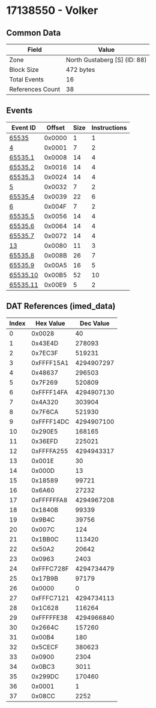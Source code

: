 # 17138550 - Volker

## Common Data

| Field            | Value                        |
|------------------|------------------------------|
| Zone             | North Gustaberg [S] (ID: 88) |
| Block Size       | 472 bytes                    |
| Total Events     | 16                           |
| References Count | 38                           |

## Events

| Event ID                  | Offset   |   Size |   Instructions |
|---------------------------|----------|--------|----------------|
| [65535](./65535.md)       | 0x0000   |      1 |              1 |
| [4](./4.md)               | 0x0001   |      7 |              2 |
| [65535.1](./65535.1.md)   | 0x0008   |     14 |              4 |
| [65535.2](./65535.2.md)   | 0x0016   |     14 |              4 |
| [65535.3](./65535.3.md)   | 0x0024   |     14 |              4 |
| [5](./5.md)               | 0x0032   |      7 |              2 |
| [65535.4](./65535.4.md)   | 0x0039   |     22 |              6 |
| [6](./6.md)               | 0x004F   |      7 |              2 |
| [65535.5](./65535.5.md)   | 0x0056   |     14 |              4 |
| [65535.6](./65535.6.md)   | 0x0064   |     14 |              4 |
| [65535.7](./65535.7.md)   | 0x0072   |     14 |              4 |
| [13](./13.md)             | 0x0080   |     11 |              3 |
| [65535.8](./65535.8.md)   | 0x008B   |     26 |              7 |
| [65535.9](./65535.9.md)   | 0x00A5   |     16 |              5 |
| [65535.10](./65535.10.md) | 0x00B5   |     52 |             10 |
| [65535.11](./65535.11.md) | 0x00E9   |      5 |              2 |

## DAT References (imed_data)

|   Index | Hex Value   |   Dec Value |
|---------|-------------|-------------|
|       0 | 0x0028      |          40 |
|       1 | 0x43E4D     |      278093 |
|       2 | 0x7EC3F     |      519231 |
|       3 | 0xFFFF15A1  |  4294907297 |
|       4 | 0x48637     |      296503 |
|       5 | 0x7F269     |      520809 |
|       6 | 0xFFFF14FA  |  4294907130 |
|       7 | 0x4A320     |      303904 |
|       8 | 0x7F6CA     |      521930 |
|       9 | 0xFFFF14DC  |  4294907100 |
|      10 | 0x290E5     |      168165 |
|      11 | 0x36EFD     |      225021 |
|      12 | 0xFFFFA255  |  4294943317 |
|      13 | 0x001E      |          30 |
|      14 | 0x000D      |          13 |
|      15 | 0x18589     |       99721 |
|      16 | 0x6A60      |       27232 |
|      17 | 0xFFFFFFA8  |  4294967208 |
|      18 | 0x1840B     |       99339 |
|      19 | 0x9B4C      |       39756 |
|      20 | 0x007C      |         124 |
|      21 | 0x1BB0C     |      113420 |
|      22 | 0x50A2      |       20642 |
|      23 | 0x0963      |        2403 |
|      24 | 0xFFFC728F  |  4294734479 |
|      25 | 0x17B9B     |       97179 |
|      26 | 0x0000      |           0 |
|      27 | 0xFFFC7121  |  4294734113 |
|      28 | 0x1C628     |      116264 |
|      29 | 0xFFFFFE38  |  4294966840 |
|      30 | 0x2664C     |      157260 |
|      31 | 0x00B4      |         180 |
|      32 | 0x5CECF     |      380623 |
|      33 | 0x0900      |        2304 |
|      34 | 0x0BC3      |        3011 |
|      35 | 0x299DC     |      170460 |
|      36 | 0x0001      |           1 |
|      37 | 0x08CC      |        2252 |
